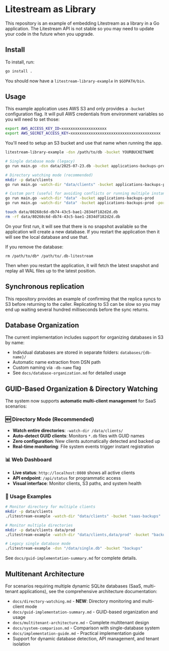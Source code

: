 Litestream as Library
=====================

This repository is an example of embedding Litestream as a library in a Go
application. The Litestream API is not stable so you may need to update your
code in the future when you upgrade.


## Install

To install, run:

```sh
go install .
```

You should now have a `litestream-library-example` in `$GOPATH/bin`.


## Usage

This example application uses AWS S3 and only provides a `-bucket` configuration
flag. It will pull AWS credentials from environment variables so you will need
to set those:

```sh
export AWS_ACCESS_KEY_ID=xxxxxxxxxxxxxxxxxxxx
export AWS_SECRET_ACCESS_KEY=xxxxxxxxxxxxxxxxxxxxxxxxxxxxxxxxxxxxxxxx
```

You'll need to setup an S3 bucket and use that name when running the app.

```sh
litestream-library-example -dsn /path/to/db -bucket YOURBUCKETNAME
```

  ```sh
  # Single database mode (legacy)
  go run main.go -dsn data/2025-07-23.db -bucket applications-backups-prod
  
  # Directory watching mode (recommended)
  mkdir -p data/clients
  go run main.go -watch-dir "data/clients" -bucket applications-backups-prod
  
  # Custom port (useful for avoiding conflicts or running multiple instances)
  go run main.go -watch-dir "data" -bucket applications-backups-prod
  go run main.go -watch-dir "data" -bucket applications-backups-prod -port 9090

  touch data/80268c6d-db74-43c5-bae1-2834df182d2d.db
  rm -rf data/80268c6d-db74-43c5-bae1-2834df182d2d.db
  ```

On your first run, it will see that there is no snapshot available so the
application will create a new database. If you restart the application then
it will see the local database and use that.

If you remove the database:

```
rm /path/to/db* /path/to/.db-litestream
```

Then when you restart the application, it will fetch the latest snapshot and
replay all WAL files up to the latest position.


## Synchronous replication

This repository provides an example of confirming that the replica syncs to S3
before returning to the caller. Replicating to S3 can be slow so you may end 
up waiting several hundred milliseconds before the sync returns.

## Database Organization

The current implementation includes support for organizing databases in S3 by name:

- Individual databases are stored in separate folders: `databases/{db-name}/`
- Automatic name extraction from DSN path
- Custom naming via `-db-name` flag
- See `docs/database-organization.md` for detailed usage

## GUID-Based Organization & Directory Watching

The system now supports **automatic multi-client management** for SaaS scenarios:

### **🆕 Directory Mode (Recommended)**
- **Watch entire directories**: `-watch-dir /data/clients/`
- **Auto-detect GUID clients**: Monitors `*.db` files with GUID names
- **Zero configuration**: New clients automatically detected and backed up
- **Real-time monitoring**: File system events trigger instant registration

### **📊 Web Dashboard**
- **Live status**: `http://localhost:8080` shows all active clients
- **API endpoint**: `/api/status` for programmatic access
- **Visual interface**: Monitor clients, S3 paths, and system health

### **🔄 Usage Examples**
```bash
# Monitor directory for multiple clients
mkdir -p data/clients
./litestream-example -watch-dir "data/clients" -bucket "saas-backups"

# Monitor multiple directories  
mkdir -p data/clients data/prod
./litestream-example -watch-dir "data/clients,data/prod" -bucket "backups"

# Legacy single database mode
./litestream-example -dsn "/data/single.db" -bucket "backups"
```

See `docs/guid-implementation-summary.md` for complete details.

## Multitenant Architecture

For scenarios requiring multiple dynamic SQLite databases (SaaS, multi-tenant applications), see the comprehensive architecture documentation:

- `docs/directory-watching.md` - **NEW**: Directory monitoring and multi-client mode
- `docs/guid-implementation-summary.md` - GUID-based organization and usage
- `docs/multitenant-architecture.md` - Complete multitenant design  
- `docs/system-comparison.md` - Comparison with single-database system
- `docs/implementation-guide.md` - Practical implementation guide
- Support for dynamic database detection, API management, and tenant isolation

